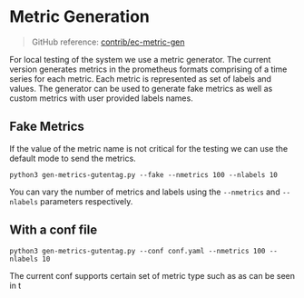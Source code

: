 # Metric Generation

> GitHub reference: [contrib/ec-metric-gen](https://github.com/observ-vol-mgt/observ-vol-mgt/tree/main/contrib/ec-metric-gen) 

For local testing of the system we use a metric generator. The current version generates metrics in the prometheus formats comprising of a time series for each metric. Each metric is represented as set of labels and values. 
The generator can be used to generate fake metrics as well as custom  metrics with user provided labels names. 

## Fake Metrics
If the value of the metric name is not critical for the testing we can use the default mode to send the metrics.
```
python3 gen-metrics-gutentag.py --fake --nmetrics 100 --nlabels 10
```
You can vary the number of metrics and labels using the `--nmetrics` and `--nlabels` parameters respectively.

## With a conf file

```
python3 gen-metrics-gutentag.py --conf conf.yaml --nmetrics 100 --nlabels 10
```
The current conf supports certain set of metric type such as as can be seen in t
